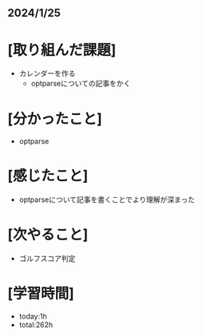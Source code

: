 ## 2024/1/25

# [取り組んだ課題]
- カレンダーを作る  
   - optparseについての記事をかく
# [分かったこと]
- optparse
# [感じたこと]  
- optparseについて記事を書くことでより理解が深まった
# [次やること]
- ゴルフスコア判定
# [学習時間]
- today:1h  
- total:262h
